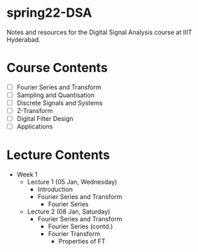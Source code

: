 # spring22-DSA
Notes and resources for the Digital Signal Analysis course at IIIT Hyderabad.

# Course Contents
- [ ] Fourier Series and Transform
- [ ] Sampling and Quantisation
- [ ] Discrete Signals and Systems
- [ ] Z-Transform
- [ ] Digital Filter Design
- [ ] Applications

# Lecture Contents
* Week 1
    - Lecture 1 (05 Jan, Wednesday)
        - Introduction
        - Fourier Series and Transform
            - Fourier Series
    - Lecture 2 (08 Jan, Saturday)
        - Fourier Series and Transform
            - Fourier Series (contd.)
            - Fourier Transform
                - Properties of FT

